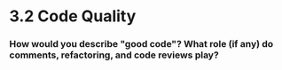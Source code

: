 # 3.2 Code Quality
### How would you describe "good code"? What role (if any) do comments, refactoring, and code reviews play?